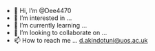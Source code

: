 - 👋 Hi, I’m @Dee4470
- 👀 I’m interested in ...
- 🌱 I’m currently learning ...
- 💞️ I’m looking to collaborate on ...
- 📫 How to reach me ... d.akindotuni@uos.ac.uk
